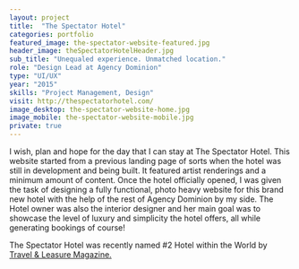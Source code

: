 ```yaml
---
layout: project
title:  "The Spectator Hotel"
categories: portfolio
featured_image: the-spectator-website-featured.jpg
header_image: theSpectatorHotelHeader.jpg
sub_title: "Unequaled experience. Unmatched location."
role: "Design Lead at Agency Dominion"
type: "UI/UX"
year: "2015"
skills: "Project Management, Design"
visit: http://thespectatorhotel.com/
image_desktop: the-spectator-website-home.jpg
image_mobile: the-spectator-website-mobile.jpg
private: true
---
```

I wish, plan and hope for the day that I can stay at The Spectator Hotel. This
website started from a previous landing page of sorts when the hotel was still
in development and being built. It featured artist renderings and a minimum amount
of content. Once the hotel officially opened, I was given the task of designing a
fully functional, photo heavy website for this brand new hotel with the help of
the rest of Agency Dominion by my side. The Hotel owner was also the interior designer
and her main goal was to showcase the level of luxury and simplicity the hotel offers,
all while generating bookings of course!

The Spectator Hotel was recently named #2 Hotel within the World by [Travel & Leasure Magazine.](http://www.travelandleisure.com/worlds-best/hotels-top-100-overall#the-spectator-charleston-south-carolina)
